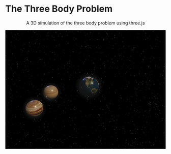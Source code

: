 # The Three Body Problem
<p align="center">
A 3D simulation of the three body problem using three.js 
<p align="center">

<img src="./img/result1.png">
